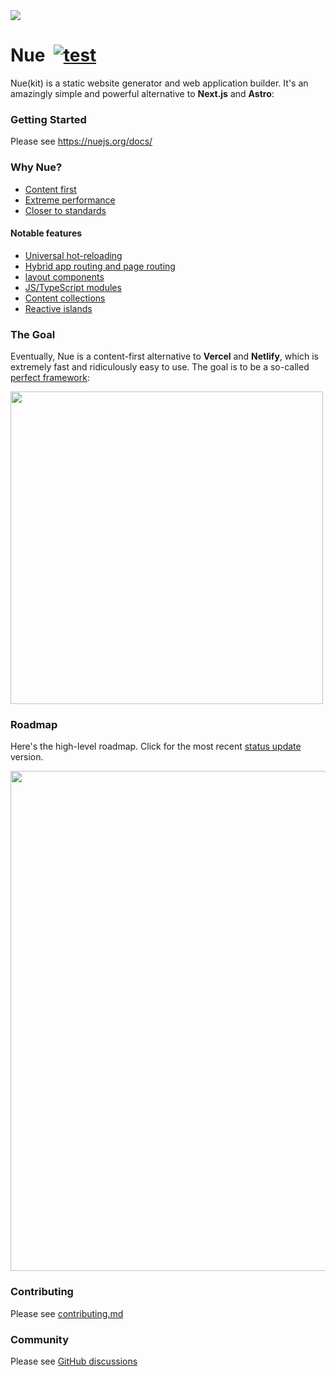 
<a href="https://nuejs.org">
  <img src="https://nuejs.org/img/nue-banner-big.png?1">
</a>

# Nue &nbsp;[![test](https://github.com/nuejs/nue/actions/workflows/test.yaml/badge.svg?branch=master)](https://github.com/nuejs/nue/actions/workflows/test.yaml)
Nue(kit) is a static website generator and web application builder. It's an amazingly simple and powerful alternative to **Next.js** and **Astro**:


### Getting Started

Please see https://nuejs.org/docs/


### Why Nue?

- [Content first](https://nuejs.org/docs/why-nue/content-first.html)
- [Extreme performance](https://nuejs.org/docs/why-nue/extreme-performance.html)
- [Closer to standards](https://nuejs.org/docs/why-nue/closer-to-standards.html)

#### Notable features

- [Universal hot-reloading](https://nuejs.org/docs/concepts/universal-hot-reloading.html)
- [Hybrid app routing and page routing](https://nuejs.org/docs/concepts/client-side-navigation.html)
- [layout components](https://nuejs.org/docs/concepts/layout-components.html)
- [JS/TypeScript modules](https://nuejs.org/docs/concepts/js-modules.html)
- [Content collections](https://nuejs.org/docs/concepts/content-collections.html)
- [Reactive islands](https://nuejs.org/docs/concepts/reactive-islands.html)


### The Goal
Eventually, Nue is a content-first alternative to **Vercel** and **Netlify**, which is extremely fast and ridiculously easy to use. The goal is to be a so-called [perfect framework](https://nuejs.org/blog/perfect-web-framework/):

<a href="https://nuejs.org/blog/perfect-web-framework/">
<img src="https://nuejs.org/img/perfect-banner-big.jpg" width="500"></a>


### Roadmap
Here's the high-level roadmap. Click for the most recent [status update](https://nuejs.org/blog/status-update-01/) version.


<a href="https://nuejs.org/blog/status-update-01/">
<img src="https://nuejs.org/img/roadmap-summer.png" width="800"></a>

### Contributing

Please see [contributing.md](/CONTRIBUTING.md)


### Community

Please see [GitHub discussions](https://github.com/nuejs/nue/discussions)

